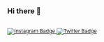 ### Hi there 👋

  <sup>
    <br/>
    <a href="https://www.instagram.com/lucasss.cc/">
      <img alt="Instagram Badge" src="https://img.shields.io/badge/-Instagram-8134af?&logoColor=fefefe&logo=instagram"/>
    </a> 
    <a href="https://twitter.com/lucasssdotcc">
      <img alt="Twitter Badge" src="https://img.shields.io/badge/-twitter-8134af?&logoColor=fff&logo=twitter"/>
    </a>
  </sup>
</h1>
